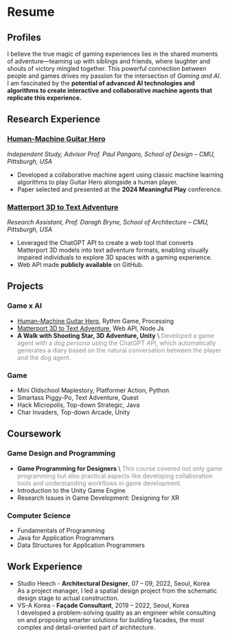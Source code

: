# Resume

## Profiles
I believe the true magic of gaming experiences lies in the shared moments of adventure—teaming up with siblings and friends, where laughter and shouts of victory mingled together. This powerful connection between people and games drives my passion for the intersection of *Gaming and AI*. I am fascinated by the **potential of advanced AI technologies and algorithms to create interactive and collaborative machine agents that replicate this experience.**

## Research Experience
### [Human-Machine Guitar Hero](#human-machine-guitar-hero)
*Independent Study, Advisor Prof. Paul Pangaro, School of Design – CMU, Pittsburgh, USA*
- Developed a collaborative machine agent using classic machine learning algorithms to play Guitar Hero alongside a human player.
- Paper selected and presented at the **2024 Meaningful Play** conference.

### [Matterport 3D to Text Adventure](#matterport-3d-to-text-adventure)
*Research Assistant, Prof. Daragh Bryne, School of Architecture – CMU, Pittsburgh, USA*
- Leveraged the ChatGPT API to create a web tool that converts Matterport 3D models into text adventure formats, enabling visually impaired individuals to explore 3D spaces with a gaming experience.
- Web API made **publicly available** on GitHub.

## Projects
### Game x AI
- [Human-Machine Guitar Hero](#human-machine-guitar-hero), Rythm Game, Processing
- [Matterport 3D to Text Adventure](#matterport-3d-to-text-adventure), Web API, Node Js
- **A Walk with Shooting Star, 3D Adventure, Unity** \\
  <font color="#868e96">Developed a game agent with a <i>dog persona</i> using the ChatGPT API, which automatically generates a diary based on the natural conversation between the player and the dog agent.</font>

### Game
- Mini Oldschool Maplestory, Platformer Action, Python
- Smartass Piggy-Po, Text Adventure, Quest
- Hack Micropolis, Top-down Strategic, Java
- Char Invaders, Top-down Arcade, Unity

## Coursework
### Game Design and Programming
- **Game Programming for Designers** \\
  <font color="#868e96">This course covered not only game programming but also practical aspects like developing collaboration tools and understanding workflows in game development.</font> 
- Introduction to the Unity Game Engine
- Research Issues in Game Development: Designing for XR

### Computer Science
- Fundamentals of Programming
- Java for Application Programmers
- Data Structures for Application Programmers

## Work Experience
- Studio Heech - **Architectural Designer**, 07 – 09, 2022, Seoul, Korea \
  As a project manager, I led a spatial design project from the schematic design stage to actual construction.
- VS-A Korea - **Façade Consultant**, 2019 – 2022, Seoul, Korea \
  I developed a problem-solving quality as an engineer while consulting on and proposing smarter solutions for building facades, the most complex and detail-oriented part of architecture.
